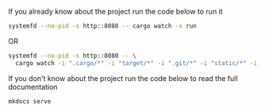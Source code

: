 If you already know about the project run the code below to run it

```bash
systemfd --no-pid -s http::8080 -- cargo watch -x run
```

OR

```bash
systemfd --no-pid -s http::8080 -- \
  cargo watch -i ".cargo/*" -i "target/*" -i ".git/*" -i "static/*" -i "logs/*" -x run
```

If you don't know about the project run the code below to read the full documentation

```bash
mkdocs serve
```